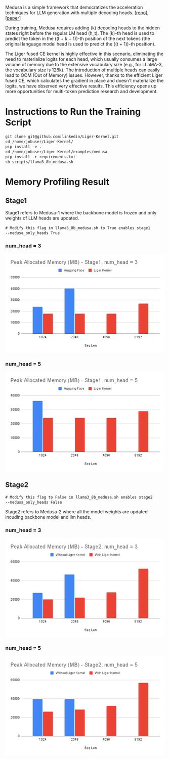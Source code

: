 Medusa is a simple framework that democratizes the acceleration techniques for LLM generation with multiple decoding heads. [[repo](https://arxiv.org/abs/2401.10774)], [[paper](https://arxiv.org/abs/2401.10774)]

During training, Medusa requires adding \(k\) decoding heads to the hidden states right before the regular LM head \(h_t\). The \(k\)-th head is used to predict the token in the \((t + k + 1)\)-th position of the next tokens (the original language model head is used to predict the \((t + 1)\)-th position). 

The Liger fused CE kernel is highly effective in this scenario, eliminating the need to materialize logits for each head, which usually consumes a large volume of memory due to the extensive vocabulary size (e.g., for LLaMA-3, the vocabulary size is 128k). The introduction of multiple heads can easily lead to OOM (Out of Memory) issues. However, thanks to the efficient Liger fused CE, which calculates the gradient in place and doesn't materialize the logits, we have observed very effective results. This efficiency opens up more opportunities for multi-token prediction research and development.


# Instructions to Run the Training Script

```
git clone git@github.com:linkedin/Liger-Kernel.git
cd /home/jobuser/Liger-Kernel/
pip install -e .
cd /home/jobuser/Liger-Kernel/examples/medusa
pip install -r requirements.txt
sh scripts/llama3_8b_medusa.sh
```

# Memory Profiling Result

## Stage1

Stage1 refers to Medusa-1 where the backbone model is frozen and only weights of LLM heads are updated.

```
# Modify this flag in llama3_8b_medusa.sh to True enables stage1 
--medusa_only_heads True
```

### num_head = 3

![Memory](./docs/images/memory_Stage1_num_head_3.png)


### num_head = 5

![Memory](./docs/images/memory_Stage1_num_head_5.png)

## Stage2

```
# Modify this flag to False in llama3_8b_medusa.sh enables stage2
--medusa_only_heads False
```

Stage2 refers to Medusa-2 where all the model weights are updated incuding backbone model and llm heads.

### num_head = 3

![Memory](./docs/images/memory_Stage2_num_head_3.png)

### num_head = 5

![Memory](./docs/images/memory_Stage2_num_head_5.png)

